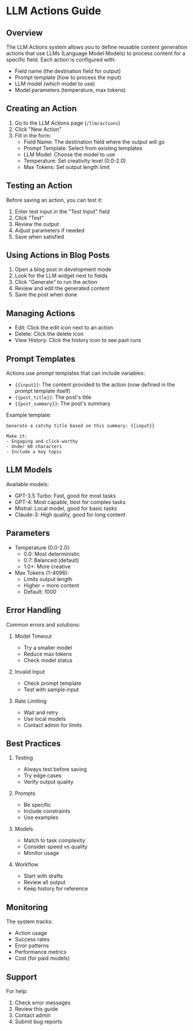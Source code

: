 # LLM Actions Guide

## Overview

The LLM Actions system allows you to define reusable content generation actions that use LLMs (Language Model Models) to process content for a specific field. Each action is configured with:

- Field name (the destination field for output)
- Prompt template (how to process the input)
- LLM model (which model to use)
- Model parameters (temperature, max tokens)

## Creating an Action

1. Go to the LLM Actions page (`/llm/actions`)
2. Click "New Action"
3. Fill in the form:
   - Field Name: The destination field where the output will go
   - Prompt Template: Select from existing templates
   - LLM Model: Choose the model to use
   - Temperature: Set creativity level (0.0-2.0)
   - Max Tokens: Set output length limit

## Testing an Action

Before saving an action, you can test it:

1. Enter test input in the "Test Input" field
2. Click "Test"
3. Review the output
4. Adjust parameters if needed
5. Save when satisfied

## Using Actions in Blog Posts

1. Open a blog post in development mode
2. Look for the LLM widget next to fields
3. Click "Generate" to run the action
4. Review and edit the generated content
5. Save the post when done

## Managing Actions

- Edit: Click the edit icon next to an action
- Delete: Click the delete icon
- View History: Click the history icon to see past runs

## Prompt Templates

Actions use prompt templates that can include variables:

- `{{input}}`: The content provided to the action (now defined in the prompt template itself)
- `{{post_title}}`: The post's title
- `{{post_summary}}`: The post's summary

Example template:
```
Generate a catchy title based on this summary: {{input}}

Make it:
- Engaging and click-worthy
- Under 60 characters
- Include a key topic
```

## LLM Models

Available models:
- GPT-3.5 Turbo: Fast, good for most tasks
- GPT-4: Most capable, best for complex tasks
- Mistral: Local model, good for basic tasks
- Claude-3: High quality, good for long content

## Parameters

- Temperature (0.0-2.0):
  - 0.0: Most deterministic
  - 0.7: Balanced (default)
  - 1.0+: More creative
- Max Tokens (1-4096):
  - Limits output length
  - Higher = more content
  - Default: 1000

## Error Handling

Common errors and solutions:

1. Model Timeout
   - Try a smaller model
   - Reduce max tokens
   - Check model status

2. Invalid Input
   - Check prompt template
   - Test with sample input

3. Rate Limiting
   - Wait and retry
   - Use local models
   - Contact admin for limits

## Best Practices

1. Testing
   - Always test before saving
   - Try edge cases
   - Verify output quality

2. Prompts
   - Be specific
   - Include constraints
   - Use examples

3. Models
   - Match to task complexity
   - Consider speed vs quality
   - Monitor usage

4. Workflow
   - Start with drafts
   - Review all output
   - Keep history for reference

## Monitoring

The system tracks:
- Action usage
- Success rates
- Error patterns
- Performance metrics
- Cost (for paid models)

## Support

For help:
1. Check error messages
2. Review this guide
3. Contact admin
4. Submit bug reports 
